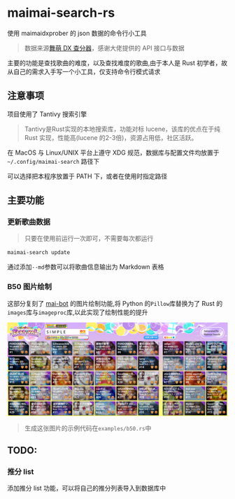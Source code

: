 # maimai-search-rs

使用 maimaidxprober 的 json 数据的命令行小工具

> 数据来源[舞萌 DX 查分器](https://github.com/Diving-Fish/maimaidx-prober)，感谢大佬提供的 API 接口与数据

主要的功能是查找歌曲的难度，以及查找难度的歌曲,由于本人是 Rust 初学者，故从自己的需求入手写一个小工具，仅支持命令行模式请求

## 注意事项

项目使用了 Tantivy 搜索引擎

> Tantivy是Rust实现的本地搜索库，功能对标 lucene，该库的优点在于纯 Rust 实现，性能高(lucene 的2-3倍)，资源占用低，社区活跃。

在 MacOS 与 Linux/UNIX 平台上遵守 XDG 规范，数据库与配置文件均放置于 `~/.config/maimai-search`
路径下

可以选择把本程序放置于 PATH 下，或者在使用时指定路径

## 主要功能

### 更新歌曲数据

> 只要在使用前运行一次即可，不需要每次都运行

```bash
maimai-search update
```

通过添加`--md`参数可以将歌曲信息输出为 Markdown 表格

### B50 图片绘制

这部分复刻了 [mai-bot](https://github.com/Diving-Fish/mai-bot) 的图片绘制功能,将 Python 的`Pillow`库替换为了 Rust
的`images`库与`imageproc`库,以此实现了绘制性能的提升

![B50](docs/b50_simple.png)

> 生成这张图片的示例代码在`examples/b50.rs`中

## TODO:

### 推分 list

添加推分 list 功能，可以将自己的推分列表导入到数据库中